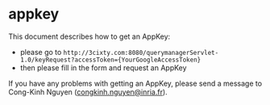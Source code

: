 appkey
======

This document describes how to get an AppKey:

- please go to `http://3cixty.com:8080/querymanagerServlet-1.0/keyRequest?accessToken={YourGoogleAccessToken}` 
- then please fill in the form and request an AppKey

If you have any problems with getting an AppKey, please send a message to Cong-Kinh Nguyen (congkinh.nguyen@inria.fr).

